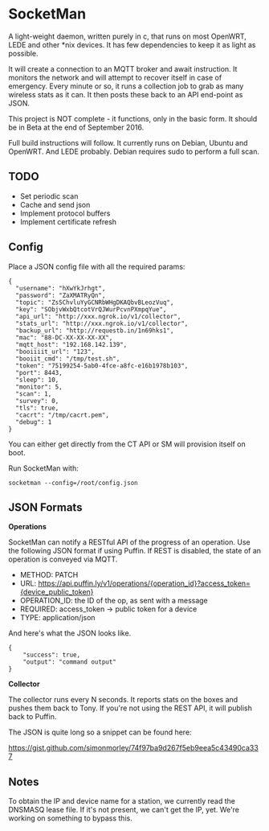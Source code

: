 # SocketMan

A light-weight daemon, written purely in c, that runs on most OpenWRT, LEDE and other \*nix devices. It has few dependencies to keep it as light as possible.

It will create a connection to an MQTT broker and await instruction. It monitors the network and will attempt to recover itself in case of emergency. Every minute or so, it runs a collection job to grab as many wireless stats as it can. It then posts these back to an API end-point as JSON.

This project is NOT complete - it functions, only in the basic form. It should be in Beta at the end of September 2016.

Full build instructions will follow. It currently runs on Debian, Ubuntu and OpenWRT. And LEDE probably. Debian requires sudo to perform a full scan.

## TODO

- Set periodic scan
- Cache and send json
- Implement protocol buffers
- Implement certificate refresh

## Config

Place a JSON config file with all the required params:

```
{
  "username": "hXwYkJrhgt",
  "password": "ZaXMATRyQn",
  "topic": "ZsSChvluYyGCNRbWHgDKAQbvBLeozVuq",
  "key": "SObjvWxbQtcotVrQJWurPcvnPXmpqYue",
  "api_url": "http://xxx.ngrok.io/v1/collector",
  "stats_url": "http://xxx.ngrok.io/v1/collector",
  "backup_url": "http://requestb.in/1n69hks1",
  "mac": "88-DC-XX-XX-XX-XX",
  "mqtt_host": "192.168.142.139",
  "booiiiit_url": "123",
  "booiit_cmd": "/tmp/test.sh",
  "token": "75199254-5ab0-4fce-a8fc-e16b1978b103",
  "port": 8443,
  "sleep": 10,
  "monitor": 5,
  "scan": 1,
  "survey": 0,
  "tls": true,
  "cacrt": "/tmp/cacrt.pem",
  "debug": 1
}
```

You can either get directly from the CT API or SM will provision itself on boot.

Run SocketMan with:

```
socketman --config=/root/config.json
```

## JSON Formats

**Operations**

SocketMan can notify a RESTful API of the progress of an operation. Use the following JSON format if using Puffin. If REST is disabled, the state of an operation is conveyed via MQTT.

- METHOD: PATCH
- URL: https://api.puffin.ly/v1/operations/{operation_id}?access_token={device_public_token}
- OPERATION_ID: the ID of the op, as sent with a message
- REQUIRED: access_token -> public token for a device
- TYPE: application/json

And here's what the JSON looks like.

```
{
    "success": true,
    "output": "command output"
}
```

**Collector**

The collector runs every N seconds. It reports stats on the boxes and pushes them back to Tony. If you're not using the REST API, it will publish back to Puffin.

The JSON is quite long so a snippet can be found here:

https://gist.github.com/simonmorley/74f97ba9d267f5eb9eea5c43490ca337

## Notes

To obtain the IP and device name for a station, we currently read the DNSMASQ lease file. If it's not present, we can't get the IP, yet. We're working on something to bypass this.
